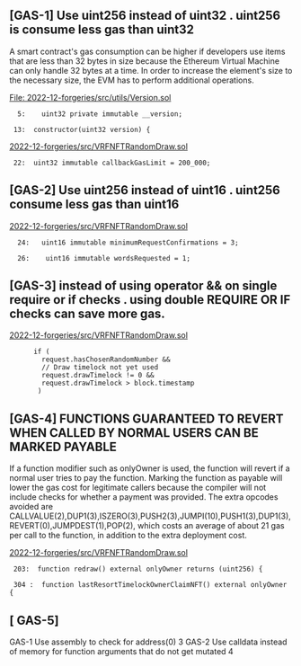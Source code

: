 ##

## [GAS-1]  Use uint256 instead of uint32 . uint256 is consume less gas than uint32   

A smart contract's gas consumption can be higher if developers use items that are less than 32 bytes in size because the Ethereum Virtual Machine can only handle 32 bytes at a time. In order to increase the element's size to the necessary size, the EVM has to perform additional operations.

[File: 2022-12-forgeries/src/utils/Version.sol](https://github.com/code-423n4/2022-12-forgeries/blob/main/src/utils/Version.sol)

      5:    uint32 private immutable __version;
   
     13:  constructor(uint32 version) {

[2022-12-forgeries/src/VRFNFTRandomDraw.sol](https://github.com/code-423n4/2022-12-forgeries/blob/main/src/VRFNFTRandomDraw.sol)

     22:  uint32 immutable callbackGasLimit = 200_000;

##

## [GAS-2] Use uint256 instead of uint16 . uint256 consume less gas than uint16   

[2022-12-forgeries/src/VRFNFTRandomDraw.sol](https://github.com/code-423n4/2022-12-forgeries/blob/main/src/VRFNFTRandomDraw.sol)

      24:   uint16 immutable minimumRequestConfirmations = 3;
   
      26:    uint16 immutable wordsRequested = 1;

##

## [GAS-3]  instead of using operator && on single require or if checks . using double REQUIRE OR IF checks can save more gas.

[2022-12-forgeries/src/VRFNFTRandomDraw.sol](https://github.com/code-423n4/2022-12-forgeries/blob/main/src/VRFNFTRandomDraw.sol)

          if (
            request.hasChosenRandomNumber &&
            // Draw timelock not yet used
            request.drawTimelock != 0 &&
            request.drawTimelock > block.timestamp
           )

##

## [GAS-4]  FUNCTIONS GUARANTEED TO REVERT WHEN CALLED BY NORMAL USERS CAN BE MARKED PAYABLE

If a function modifier such as onlyOwner is used, the function will revert if a normal user tries to pay the function. Marking the function as payable will lower the gas cost for legitimate callers because the compiler will not include checks for whether a payment was provided. The extra opcodes avoided are CALLVALUE(2),DUP1(3),ISZERO(3),PUSH2(3),JUMPI(10),PUSH1(3),DUP1(3),REVERT(0),JUMPDEST(1),POP(2), which costs an average of about 21 gas per call to the function, in addition to the extra deployment cost.

[2022-12-forgeries/src/VRFNFTRandomDraw.sol](https://github.com/code-423n4/2022-12-forgeries/blob/main/src/VRFNFTRandomDraw.sol)

    
     203:  function redraw() external onlyOwner returns (uint256) {

     304 :  function lastResortTimelockOwnerClaimNFT() external onlyOwner {

##

## [ GAS-5]  






GAS-1	Use assembly to check for address(0)	3
GAS-2	Use calldata instead of memory for function arguments that do not get mutated	4